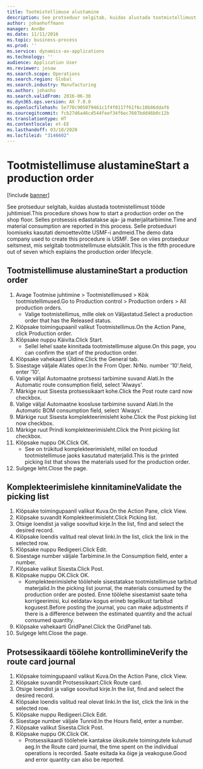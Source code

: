 ```yaml
---
title: Tootmistellimuse alustamine
description: See protseduur selgitab, kuidas alustada tootmistellimust tööde juhtimisel.
author: johanhoffmann
manager: AnnBe
ms.date: 11/11/2016
ms.topic: business-process
ms.prod: ''
ms.service: dynamics-ax-applications
ms.technology: ''
audience: Application User
ms.reviewer: josaw
ms.search.scope: Operations
ms.search.region: Global
ms.search.industry: Manufacturing
ms.author: johanho
ms.search.validFrom: 2016-06-30
ms.dyn365.ops.version: AX 7.0.0
ms.openlocfilehash: 5e770c905079461c1f4f0117f61f6c10b86ddaf6
ms.sourcegitcommit: fcb27d6a46cd544feef34f6ec7607bdd46b0c12b
ms.translationtype: HT
ms.contentlocale: et-EE
ms.lasthandoff: 03/18/2020
ms.locfileid: "3146602"
---
```

# <a name="start-a-production-order"></a><span data-ttu-id="38478-103">Tootmistellimuse alustamine</span><span class="sxs-lookup"><span data-stu-id="38478-103">Start a production order</span></span>

[!include [banner](../../includes/banner.md)]

<span data-ttu-id="38478-104">See protseduur selgitab, kuidas alustada tootmistellimust tööde juhtimisel.</span><span class="sxs-lookup"><span data-stu-id="38478-104">This procedure shows how to start a production order on the shop floor.</span></span> <span data-ttu-id="38478-105">Selles protsessis edastatakse aja- ja materjalitarbimine.</span><span class="sxs-lookup"><span data-stu-id="38478-105">Time and material consumption are reported in this process.</span></span> <span data-ttu-id="38478-106">Selle protseduuri loomiseks kasutati demoettevõtte USMF-i andmeid.</span><span class="sxs-lookup"><span data-stu-id="38478-106">The demo data company used to create this procedure is USMF.</span></span> <span data-ttu-id="38478-107">See on viies protseduur seitsmest, mis selgitab tootmistellimuse elutsüklit.</span><span class="sxs-lookup"><span data-stu-id="38478-107">This is the fifth procedure out of seven which explains the production order lifecycle.</span></span>


## <a name="start-a-production-order"></a><span data-ttu-id="38478-108">Tootmistellimuse alustamine</span><span class="sxs-lookup"><span data-stu-id="38478-108">Start a production order</span></span>
1. <span data-ttu-id="38478-109">Avage Tootmise juhtimine > Tootmistellimused > Kõik tootmistellimused.</span><span class="sxs-lookup"><span data-stu-id="38478-109">Go to Production control > Production orders > All production orders.</span></span>
    * <span data-ttu-id="38478-110">Valige tootmistellimus, mille olek on Väljastatud.</span><span class="sxs-lookup"><span data-stu-id="38478-110">Select a production order that has the Released status.</span></span>  
2. <span data-ttu-id="38478-111">Klõpsake toimingupaanil valikut Tootmistellimus.</span><span class="sxs-lookup"><span data-stu-id="38478-111">On the Action Pane, click Production order.</span></span>
3. <span data-ttu-id="38478-112">Klõpsake nuppu Käivita.</span><span class="sxs-lookup"><span data-stu-id="38478-112">Click Start.</span></span>
    * <span data-ttu-id="38478-113">Sellel lehel saate kinnitada tootmistellimuse alguse.</span><span class="sxs-lookup"><span data-stu-id="38478-113">On this page, you can confirm the start of the production order.</span></span>  
4. <span data-ttu-id="38478-114">Klõpsake vahekaarti Üldine.</span><span class="sxs-lookup"><span data-stu-id="38478-114">Click the General tab.</span></span>
5. <span data-ttu-id="38478-115">Sisestage väljale Alates oper.</span><span class="sxs-lookup"><span data-stu-id="38478-115">In the From Oper.</span></span> <span data-ttu-id="38478-116">Nr</span><span class="sxs-lookup"><span data-stu-id="38478-116">No.</span></span> <span data-ttu-id="38478-117">number '10'.</span><span class="sxs-lookup"><span data-stu-id="38478-117">field, enter '10'.</span></span>
6. <span data-ttu-id="38478-118">Valige väljal Automaatne protsessi tarbimine suvand Alati.</span><span class="sxs-lookup"><span data-stu-id="38478-118">In the Automatic route consumption field, select 'Always'.</span></span>
7. <span data-ttu-id="38478-119">Märkige ruut Sisesta protsessikaart kohe.</span><span class="sxs-lookup"><span data-stu-id="38478-119">Click the Post route card now checkbox.</span></span>
8. <span data-ttu-id="38478-120">Valige väljal Automaatne koosluse tarbimine suvand Alati.</span><span class="sxs-lookup"><span data-stu-id="38478-120">In the Automatic BOM consumption field, select 'Always'.</span></span>
9. <span data-ttu-id="38478-121">Märkige ruut Sisesta komplekteerimisleht kohe.</span><span class="sxs-lookup"><span data-stu-id="38478-121">Click the Post picking list now checkbox.</span></span>
10. <span data-ttu-id="38478-122">Märkige ruut Prindi komplekteerimisleht.</span><span class="sxs-lookup"><span data-stu-id="38478-122">Click the Print picking list checkbox.</span></span>
11. <span data-ttu-id="38478-123">Klõpsake nuppu OK.</span><span class="sxs-lookup"><span data-stu-id="38478-123">Click OK.</span></span>
    * <span data-ttu-id="38478-124">See on trükitud komplekteerimisleht, millel on toodud tootmistellimuse jaoks kasutatud materjalid.</span><span class="sxs-lookup"><span data-stu-id="38478-124">This is the printed picking list that shows the materials used for the production order.</span></span>  
12. <span data-ttu-id="38478-125">Sulgege leht.</span><span class="sxs-lookup"><span data-stu-id="38478-125">Close the page.</span></span>

## <a name="validate-the-picking-list"></a><span data-ttu-id="38478-126">Komplekteerimislehe kinnitamine</span><span class="sxs-lookup"><span data-stu-id="38478-126">Validate the picking list</span></span>
1. <span data-ttu-id="38478-127">Klõpsake toimingupaanil valikut Kuva.</span><span class="sxs-lookup"><span data-stu-id="38478-127">On the Action Pane, click View.</span></span>
2. <span data-ttu-id="38478-128">Klõpsake suvandit Komplekteerimisleht.</span><span class="sxs-lookup"><span data-stu-id="38478-128">Click Picking list.</span></span>
3. <span data-ttu-id="38478-129">Otsige loendist ja valige soovitud kirje.</span><span class="sxs-lookup"><span data-stu-id="38478-129">In the list, find and select the desired record.</span></span>
4. <span data-ttu-id="38478-130">Klõpsake loendis valitud real olevat linki.</span><span class="sxs-lookup"><span data-stu-id="38478-130">In the list, click the link in the selected row.</span></span>
5. <span data-ttu-id="38478-131">Klõpsake nuppu Redigeeri.</span><span class="sxs-lookup"><span data-stu-id="38478-131">Click Edit.</span></span>
6. <span data-ttu-id="38478-132">Sisestage number väljale Tarbimine.</span><span class="sxs-lookup"><span data-stu-id="38478-132">In the Consumption field, enter a number.</span></span>
7. <span data-ttu-id="38478-133">Klõpsake valikut Sisesta.</span><span class="sxs-lookup"><span data-stu-id="38478-133">Click Post.</span></span>
8. <span data-ttu-id="38478-134">Klõpsake nuppu OK.</span><span class="sxs-lookup"><span data-stu-id="38478-134">Click OK.</span></span>
    * <span data-ttu-id="38478-135">Komplekteerimislehe töölehele sisestatakse tootmistellimuse tarbitud materjalid.</span><span class="sxs-lookup"><span data-stu-id="38478-135">In the picking list journal, the materials consumed by the production order are posted.</span></span> <span data-ttu-id="38478-136">Enne töölehe sisestamist saate teha korrigeerimisi, kui eeldatav kogus erineb tegelikust tarbitud kogusest.</span><span class="sxs-lookup"><span data-stu-id="38478-136">Before posting the journal, you can make adjustments if there is a difference between the estimated quantity and the actual consumed quantity.</span></span>  
9. <span data-ttu-id="38478-137">Klõpsake vahekaarti GridPanel.</span><span class="sxs-lookup"><span data-stu-id="38478-137">Click the GridPanel tab.</span></span>
10. <span data-ttu-id="38478-138">Sulgege leht.</span><span class="sxs-lookup"><span data-stu-id="38478-138">Close the page.</span></span>

## <a name="verify-the-route-card-journal"></a><span data-ttu-id="38478-139">Protsessikaardi töölehe kontrollimine</span><span class="sxs-lookup"><span data-stu-id="38478-139">Verify the route card journal</span></span>
1. <span data-ttu-id="38478-140">Klõpsake toimingupaanil valikut Kuva.</span><span class="sxs-lookup"><span data-stu-id="38478-140">On the Action Pane, click View.</span></span>
2. <span data-ttu-id="38478-141">Klõpsake suvandit Protsessikaart.</span><span class="sxs-lookup"><span data-stu-id="38478-141">Click Route card.</span></span>
3. <span data-ttu-id="38478-142">Otsige loendist ja valige soovitud kirje.</span><span class="sxs-lookup"><span data-stu-id="38478-142">In the list, find and select the desired record.</span></span>
4. <span data-ttu-id="38478-143">Klõpsake loendis valitud real olevat linki.</span><span class="sxs-lookup"><span data-stu-id="38478-143">In the list, click the link in the selected row.</span></span>
5. <span data-ttu-id="38478-144">Klõpsake nuppu Redigeeri.</span><span class="sxs-lookup"><span data-stu-id="38478-144">Click Edit.</span></span>
6. <span data-ttu-id="38478-145">Sisestage number väljale Tunnid.</span><span class="sxs-lookup"><span data-stu-id="38478-145">In the Hours field, enter a number.</span></span>
7. <span data-ttu-id="38478-146">Klõpsake valikut Sisesta.</span><span class="sxs-lookup"><span data-stu-id="38478-146">Click Post.</span></span>
8. <span data-ttu-id="38478-147">Klõpsake nuppu OK.</span><span class="sxs-lookup"><span data-stu-id="38478-147">Click OK.</span></span>
    * <span data-ttu-id="38478-148">Protsessikaardi töölehele kantakse üksikutele toimingutele kulunud aeg.</span><span class="sxs-lookup"><span data-stu-id="38478-148">In the Route card journal, the time spent on the individual operations is recorded.</span></span> <span data-ttu-id="38478-149">Saate esitada ka õige ja veakoguse.</span><span class="sxs-lookup"><span data-stu-id="38478-149">Good and error quantity can also be reported.</span></span>  
